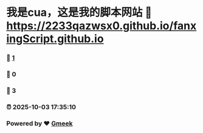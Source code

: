 # 我是cua，这是我的脚本网站 :link: https://2233qazwsx0.github.io/fanxingScript.github.io 
### :page_facing_up: [1](https://2233qazwsx0.github.io/fanxingScript.github.io/tag.html) 
### :speech_balloon: 0 
### :hibiscus: 3 
### :alarm_clock: 2025-10-03 17:35:10 
### Powered by :heart: [Gmeek](https://github.com/Meekdai/Gmeek)
